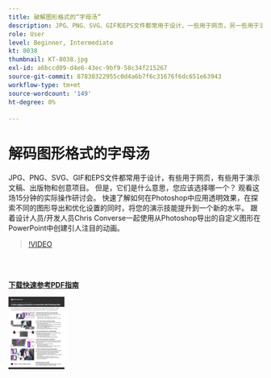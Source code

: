 ```yaml
---
title: 破解图形格式的“字母汤”
description: JPG、PNG、SVG、GIF和EPS文件都常用于设计，一些用于网页，另一些用于演示文稿、出版物和创意项目。 但是它们是什么意思，你应该选择哪一个？
role: User
level: Beginner, Intermediate
kt: 8038
thumbnail: KT-8038.jpg
exl-id: a6bccd09-d4e6-43ec-9bf9-58c34f215267
source-git-commit: 87830322955c0d4a6b7f6c31676f6dc651e63943
workflow-type: tm+mt
source-wordcount: '149'
ht-degree: 0%

---
```


# 解码图形格式的字母汤

JPG、PNG、SVG、GIF和EPS文件都常用于设计，有些用于网页，有些用于演示文稿、出版物和创意项目。 但是，它们是什么意思，您应该选择哪一个？ 观看这场15分钟的实际操作研讨会。 快速了解如何在Photoshop中应用透明效果，在探索不同的图形导出和优化设置的同时，将您的演示技能提升到一个新的水平。 跟着设计人员/开发人员Chris Converse一起使用从Photoshop导出的自定义图形在PowerPoint中创建引人注目的动画。

>[!VIDEO](https://video.tv.adobe.com/v/333805?hidetitle=true)

<br> 

[**下载快速参考PDF指南**](../quick-reference/Decodingthealphabetsoupofgraphicformats.pdf)

[![快速参考指南第一页的图像](assets/DecodingthealphabetsoupofgraphicformatsPage1.png)](../quick-reference/Decodingthealphabetsoupofgraphicformats.pdf)

